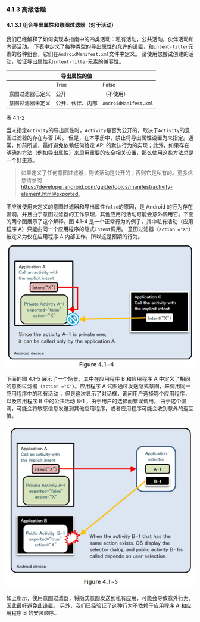 ### 4.1.3 高级话题

#### 4.1.3.1 组合导出属性和意图过滤器（对于活动）

我们已经解释了如何实现本指南中的四类活动：私有活动，公共活动，伙伴活动和内部活动。 下表中定义了每种类型的导出属性的允许的设置，和`intent-filter`元素的各种组合，它们在`AndroidManifest.xml`文件中定义。 请使用您尝试创建的活动，验证导出属性和`intent-filter`元素的兼容性。

| | 导出属性的值 | |
| --- | --- | --- |
| | True | False | 未指定 | 
| 意图过滤器已定义 | 公开 | （不使用） |（不使用） |
| 意图过滤器未定义 | 公开、伙伴、内部 | `AndroidManifest.xml` |（不使用） |

表 4.1-2

当未指定`Activity`的导出属性时，`Activity`是否为公开的，取决于`Activity`的意图过滤器的存在与否 [4]。 但是，在本手册中，禁止将导出属性设置为未指定。通常，如前所述，最好避免依赖任何给定 API 的默认行为的实现；此外，如果存在明确的方法（例如导出属性）来启用重要的安全相关设置，那么使用这些方法总是一个好主意。

> 如果定义了任何意图过滤器，则该活动是公开的；否则它是私有的。更多信息请参阅 <https://developer.android.com/guide/topics/manifest/activity-element.html#exported>。

不应该使用未定义的意图过滤器和导出属性`false`的原因，是 Android 的行为存在漏洞，并且由于意图过滤器的工作原理，其他应用的活动可能会意外调用它。下面的两个图展示了这个解释。图 4.1-4 是一个正常行为的例子，其中私有活动（应用程序 A）只能由同一个应用程序的隐式`Intent`调用。 意图过滤器（`action ="X"`）被定义为仅在应用程序 A 内部工作，所以这是预期的行为。

![](img/4-1-4.jpg)

下面的图 4.1-5 展示了一个场景，其中在应用程序 B 和应用程序 A 中定义了相同的意图过滤器（`action ="X"`）。应用程序 A 试图通过发送隐式意图，来调用同一应用程序中的私有活动 ，但是这次显示了对话框，询问用户选择哪个应用程序，以及应用程序 B 中的公共活动 B-1 ，由于用户的选择而错误调用。 由于这个漏洞，可能会将敏感信息发送到其他应用程序，或者应用程序可能会收到意外的返回值。

![](img/4-1-5.jpg)

如上所示，使用意图过滤器，将隐式意图发送到私有应用，可能会导致意外行为，因此最好避免此设置。 另外，我们已经验证了这种行为不依赖于应用程序 A 和应用程序 B 的安装顺序。
